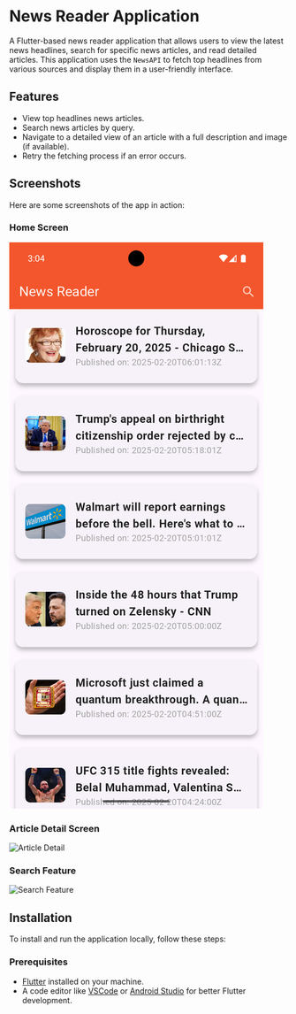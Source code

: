 # News Reader Application

A Flutter-based news reader application that allows users to view the latest news headlines, search for specific news articles, and read detailed articles. This application uses the `NewsAPI` to fetch top headlines from various sources and display them in a user-friendly interface.

## Features

- View top headlines news articles.
- Search news articles by query.
- Navigate to a detailed view of an article with a full description and image (if available).
- Retry the fetching process if an error occurs.

## Screenshots

Here are some screenshots of the app in action:

### Home Screen
![Home Screen](snapshots/articles.png)

### Article Detail Screen
![Article Detail](screenshots/article-detail.png)

### Search Feature
![Search Feature](screenshots/search-feature.png)

## Installation

To install and run the application locally, follow these steps:

### Prerequisites

- [Flutter](https://flutter.dev/docs/get-started/install) installed on your machine.
- A code editor like [VSCode](https://code.visualstudio.com/) or [Android Studio](https://developer.android.com/studio) for better Flutter development.
